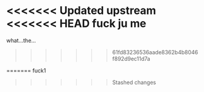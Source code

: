 <<<<<<< Updated upstream
<<<<<<< HEAD
fuck
ju me
=======
what...the...
>>>>>>> 61fd83236536aade8362b4b8046f892d9ec11d7a

=======
fuck1
>>>>>>> Stashed changes

